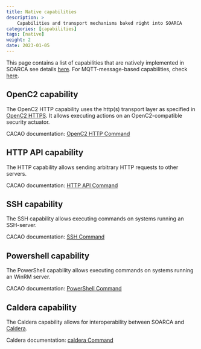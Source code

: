 ```yaml
---
title: Native capabilities
description: >
    Capabilities and transport mechanisms baked right into SOARCA
categories: [capabilities]
tags: [native]
weight: 2
date: 2023-01-05
---
```


This page contains a list of capabilities that are natively implemented in SOARCA see details [here](/docs/core-components/modules). For MQTT-message-based capabilities, check [here](/docs/soarca-extensions/).


## OpenC2 capability

The OpenC2 HTTP capability uses the http(s) transport layer as specified in [OpenC2 HTTPS](https://docs.oasis-open.org/openc2/open-impl-https/v1.0/open-impl-https-v1.0.html). It allows executing actions on an OpenC2-compatible security actuator.

CACAO documentation: [OpenC2 HTTP Command](https://docs.oasis-open.org/cacao/security-playbooks/v2.0/cs01/security-playbooks-v2.0-cs01.html#_Toc152256498)

## HTTP API capability

The HTTP capability allows sending arbitrary HTTP requests to other servers.

CACAO documentation: [HTTP API Command](https://docs.oasis-open.org/cacao/security-playbooks/v2.0/cs01/security-playbooks-v2.0-cs01.html#_Toc152256495)

## SSH capability

The SSH capability allows executing commands on systems running an SSH-server.

CACAO documentation: [SSH Command](https://docs.oasis-open.org/cacao/security-playbooks/v2.0/cs01/security-playbooks-v2.0-cs01.html#_Toc152256500)

## Powershell capability

The PowerShell capability allows executing commands on systems running an WinRM server.

CACAO documentation: [PowerShell Command](https://docs.oasis-open.org/cacao/security-playbooks/v2.0/cs01/security-playbooks-v2.0-cs01.html#_Toc152256499)

## Caldera capability

The Caldera capability allows for interoperability between SOARCA and [Caldera](https://caldera.mitre.org/).

Caldera documentation: [caldera Command](https://docs.oasis-open.org/cacao/security-playbooks/v2.0/cs01/security-playbooks-v2.0-cs01.html#_Toc152256493)
